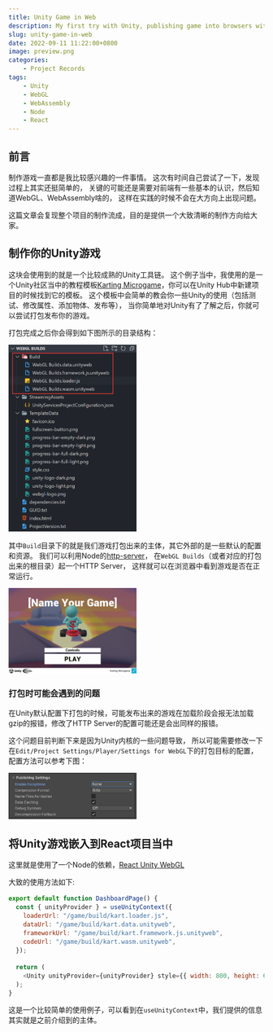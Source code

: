 ```yaml
---
title: Unity Game in Web
description: My first try with Unity, publishing game into browsers with WebGL
slug: unity-game-in-web
date: 2022-09-11 11:22:00+0800
image: preview.png
categories:
    - Project Records
tags:
    - Unity
    - WebGL
    - WebAssembly
    - Node
    - React
---
```


## 前言

制作游戏一直都是我比较感兴趣的一件事情。
这次有时间自己尝试了一下，发现过程上其实还挺简单的，
关键的可能还是需要对前端有一些基本的认识，然后知道WebGL、WebAssembly啥的，
这样在实践的时候不会在大方向上出现问题。

这篇文章会复现整个项目的制作流成，目的是提供一个大致清晰的制作方向给大家。

## 制作你的Unity游戏

这块会使用到的就是一个比较成熟的Unity工具链。
这个例子当中，我使用的是一个Unity社区当中的教程模板[Karting Microgame](https://learn.u3d.cn/tutorial/unity-microgame-karting#)，你可以在Unity Hub中新建项目的时候找到它的模板。
这个模板中会简单的教会你一些Unity的使用（包括测试、修改属性、添加物体、发布等），
当你简单地对Unity有了了解之后，你就可以尝试打包发布你的游戏。

打包完成之后你会得到如下图所示的目录结构：

<img src="unity-webgl-builds-structure.png" width="50%"/>

其中`Build`目录下的就是我们游戏打包出来的主体，其它外部的是一些默认的配置和资源。
我们可以利用Node的[http-server](https://www.npmjs.com/package/http-server)，
在`WebGL Builds`（或者对应的打包出来的根目录）起一个HTTP Server，
这样就可以在浏览器中看到游戏是否在正常运行。

<img src="unity-webgl-default-view.png" width="50%">

### 打包时可能会遇到的问题

在Unity默认配置下打包的时候，可能发布出来的游戏在加载阶段会报无法加载gzip的报错，修改了HTTP Server的配置可能还是会出同样的报错。

这个问题目前判断下来是因为Unity内核的一些问题导致，
所以可能需要修改一下在`Edit/Project Settings/Player/Settings for WebGL`下的打包目标的配置，
配置方法可以参考下图：

<img src="unity-webgl-publishing-settings.png" width="50%">

## 将Unity游戏嵌入到React项目当中

这里就是使用了一个Node的依赖，[React Unity WebGL](https://www.npmjs.com/package/react-unity-webgl)

大致的使用方法如下:

``` JavaScript
export default function DashboardPage() {
  const { unityProvider } = useUnityContext({
    loaderUrl: "/game/build/kart.loader.js",
    dataUrl: "/game/build/kart.data.unityweb",
    frameworkUrl: "/game/build/kart.framework.js.unityweb",
    codeUrl: "/game/build/kart.wasm.unityweb",
  });

  return (
    <Unity unityProvider={unityProvider} style={{ width: 800, height: 600 }} />
  );
}
```

这是一个比较简单的使用例子，可以看到在`useUnityContext`中，我们提供的信息其实就是之前介绍到的主体。